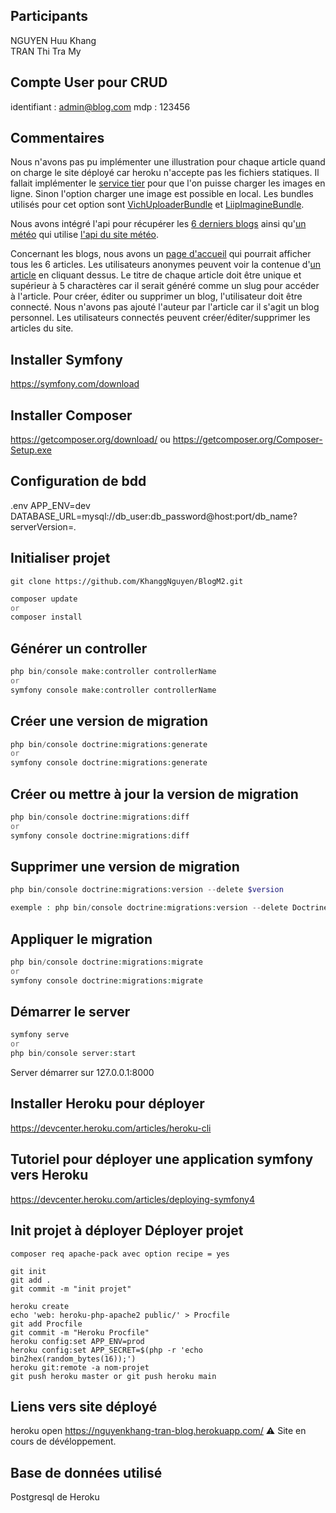 ## Participants 
NGUYEN Huu Khang  
TRAN Thi Tra My  

## Compte User pour CRUD
identifiant : admin@blog.com
mdp : 123456

## Commentaires
Nous n'avons pas pu implémenter une illustration pour chaque article quand on charge le site déployé car heroku n'accepte pas les fichiers statiques. Il fallait implémenter le [service tier](https://devcenter.heroku.com/articles/s3) pour que l'on puisse charger les images en ligne. Sinon l'option charger une image est possible en local. Les bundles utilisés pour cet option sont [VichUploaderBundle](https://github.com/dustin10/VichUploaderBundle) et [LiipImagineBundle](https://github.com/liip/LiipImagineBundle).

Nous avons intégré l'api pour récupérer les [6 derniers blogs](https://nguyenkhang-tran-blog.herokuapp.com/api/posts) ainsi qu'[un météo](https://nguyenkhang-tran-blog.herokuapp.com/api/weather) qui utilise [l'api du site météo](https://openweathermap.org/api).

Concernant les blogs, nous avons un [page d'accueil](https://nguyenkhang-tran-blog.herokuapp.com/) qui pourrait afficher tous les 6 articles. Les utilisateurs anonymes peuvent voir la contenue d'[un article](https://nguyenkhang-tran-blog.herokuapp.com/post/boeuf-luc-lac) en cliquant dessus. Le titre de chaque article doit être unique et supérieur à 5 charactères car il serait généré comme un slug pour accéder à l'article. Pour créer, éditer ou supprimer un blog, l'utilisateur doit être connecté. Nous n'avons pas ajouté l'auteur par l'article car il s'agit un blog personnel. Les utilisateurs connectés peuvent créer/éditer/supprimer les articles du site.

## Installer Symfony
https://symfony.com/download

## Installer Composer 
https://getcomposer.org/download/ 
ou
https://getcomposer.org/Composer-Setup.exe


## Configuration de bdd
.env
APP_ENV=dev
DATABASE_URL=mysql://db_user:db_password@host:port/db_name?serverVersion=*.*

## Initialiser projet 
```GIT
git clone https://github.com/KhanggNguyen/BlogM2.git
```

```PHP
composer update
or
composer install 
```

## Générer un controller
```PHP
php bin/console make:controller controllerName
or
symfony console make:controller controllerName
```

## Créer une version de migration
```PHP
php bin/console doctrine:migrations:generate
or
symfony console doctrine:migrations:generate
```

## Créer ou mettre à jour la version de migration
```PHP
php bin/console doctrine:migrations:diff
or
symfony console doctrine:migrations:diff
```

## Supprimer une version de migration
```PHP
php bin/console doctrine:migrations:version --delete $version

exemple : php bin/console doctrine:migrations:version --delete DoctrineMigrations\Version20201229214259  
```


## Appliquer le migration
```PHP
php bin/console doctrine:migrations:migrate
or
symfony console doctrine:migrations:migrate
```

## Démarrer le server
```PHP
symfony serve
or
php bin/console server:start
```
Server démarrer sur 127.0.0.1:8000

## Installer Heroku pour déployer
https://devcenter.heroku.com/articles/heroku-cli

## Tutoriel pour déployer une application symfony vers Heroku
https://devcenter.heroku.com/articles/deploying-symfony4

## Init projet à déployer Déployer projet
```GIT
composer req apache-pack avec option recipe = yes

git init
git add .
git commit -m "init projet"

heroku create
echo 'web: heroku-php-apache2 public/' > Procfile
git add Procfile
git commit -m "Heroku Procfile"
heroku config:set APP_ENV=prod
heroku config:set APP_SECRET=$(php -r 'echo bin2hex(random_bytes(16));')
heroku git:remote -a nom-projet
git push heroku master or git push heroku main
```
##

## Liens vers site déployé
heroku open
https://nguyenkhang-tran-blog.herokuapp.com/
:warning: Site en cours de dévéloppement.

## Base de données utilisé 
Postgresql de Heroku